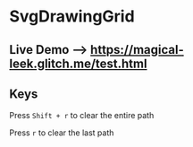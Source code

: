 # SvgDrawingGrid
## Live Demo --> https://magical-leek.glitch.me/test.html

## Keys
Press `Shift + r` to clear the entire path

Press `r` to clear the last path
